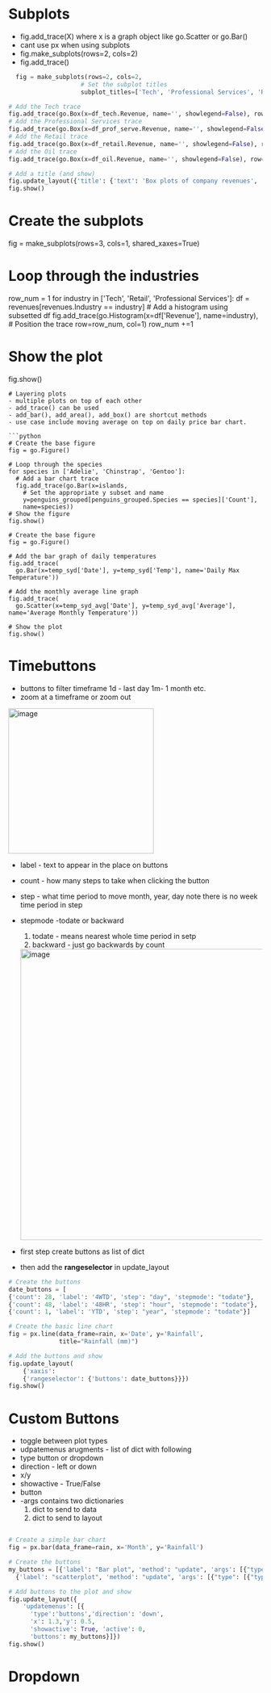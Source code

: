 # Subplots
- fig.add_trace(X) where x is a graph object like go.Scatter or go.Bar()
- cant use px when using subplots
- fig.make_subplots(rows=2, cols=2)
- fig.add_trace()

```python
  fig = make_subplots(rows=2, cols=2, 
                    # Set the subplot titles
                    subplot_titles=['Tech', 'Professional Services', 'Retail', 'Oil'])

# Add the Tech trace
fig.add_trace(go.Box(x=df_tech.Revenue, name='', showlegend=False), row=1, col=1)
# Add the Professional Services trace
fig.add_trace(go.Box(x=df_prof_serve.Revenue, name='', showlegend=False), row=1, col=2)
# Add the Retail trace
fig.add_trace(go.Box(x=df_retail.Revenue, name='', showlegend=False), row=2, col=1)
# Add the Oil trace
fig.add_trace(go.Box(x=df_oil.Revenue, name='', showlegend=False), row=2, col=2)

# Add a title (and show)
fig.update_layout({'title': {'text': 'Box plots of company revenues', 'x': 0.5, 'y': 0.9}})
fig.show()
```


# Create the subplots
fig = make_subplots(rows=3, cols=1, shared_xaxes=True)

# Loop through the industries
row_num = 1
for industry in ['Tech', 'Retail', 'Professional Services']:
    df = revenues[revenues.Industry == industry]
    # Add a histogram using subsetted df
    fig.add_trace(go.Histogram(x=df['Revenue'], name=industry),
    # Position the trace
    row=row_num, col=1)
    row_num +=1

# Show the plot
fig.show()
```
# Layering plots
- multiple plots on top of each other
- add_trace() can be used
- add_bar(), add_area(), add_box() are shortcut methods
- use case include moving average on top on daily price bar chart.

```python
# Create the base figure
fig = go.Figure()

# Loop through the species
for species in ['Adelie', 'Chinstrap', 'Gentoo']:
  # Add a bar chart trace
  fig.add_trace(go.Bar(x=islands,
    # Set the appropriate y subset and name
    y=penguins_grouped[penguins_grouped.Species == species]['Count'],
    name=species))
# Show the figure
fig.show()

# Create the base figure
fig = go.Figure()

# Add the bar graph of daily temperatures
fig.add_trace(
  go.Bar(x=temp_syd['Date'], y=temp_syd['Temp'], name='Daily Max Temperature'))

# Add the monthly average line graph
fig.add_trace(
  go.Scatter(x=temp_syd_avg['Date'], y=temp_syd_avg['Average'], name='Average Monthly Temperature'))

# Show the plot
fig.show()
```
# Timebuttons
- buttons to filter timeframe 1d - last day 1m- 1 month etc.
- zoom at a timeframe or zoom out
  
<img width="288" alt="image" src="https://github.com/deepakgowtham/Datascience_Basics/assets/47908891/f3d2ead3-98a6-4c94-add2-f7361ef9e845">

- label - text to appear in the place on buttons
- count - how many steps to take when clicking the button
- step - what time period to move month, year, day note there is no week time period in step
- stepmode -todate or backward
    1. todate - means nearest whole time period in setp
    2. backward - just go backwards by count

  <img width="577" alt="image" src="https://github.com/deepakgowtham/Datascience_Basics/assets/47908891/80bcc8fa-6dc5-476f-83ac-fd838b89a407">

- first step create buttons as list of dict
- then add the **rangeselector** in update_layout

```python
# Create the buttons
date_buttons = [
{'count': 28, 'label': '4WTD', 'step': "day", 'stepmode': "todate"},
{'count': 48, 'label': '48HR', 'step': "hour", 'stepmode': "todate"},
{'count': 1, 'label': 'YTD', 'step': "year", 'stepmode': "todate"}]

# Create the basic line chart
fig = px.line(data_frame=rain, x='Date', y='Rainfall', 
              title="Rainfall (mm)")

# Add the buttons and show
fig.update_layout(
  	{'xaxis':
    {'rangeselector': {'buttons': date_buttons}}})
fig.show()
```

# Custom Buttons
- toggle between plot types
- udpatemenus arugments - list of dict with following
- type button or dropdown
- direction -  left or down
- x/y
- showactive - True/False
- button
- -args contains two dictionaries
   1. dict to send to data
   2. dict to send to layout
 
```python

# Create a simple bar chart
fig = px.bar(data_frame=rain, x='Month', y='Rainfall')

# Create the buttons
my_buttons = [{'label': "Bar plot", 'method': "update", 'args': [{"type": [{"type": "bar"}]}]},
  {'label': "scatterplot", 'method': "update", 'args': [{"type": [{"type": "scatter"}], 'mode': 'markers'}]}]

# Add buttons to the plot and show
fig.update_layout({
    'updatemenus': [{
      'type':'buttons','direction': 'down',
      'x': 1.3,'y': 0.5,
      'showactive': True, 'active': 0,
      'buttons': my_buttons}]})
fig.show()

```

# Dropdown

